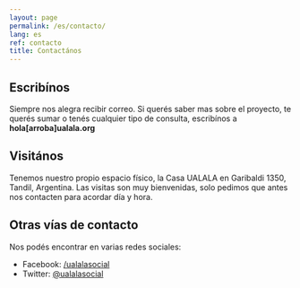 ```yaml
---
layout: page
permalink: /es/contacto/
lang: es
ref: contacto
title: Contactános
---
```


## Escribínos

Siempre nos alegra recibir correo. Si querés saber mas sobre el proyecto, te querés sumar o tenés cualquier tipo de consulta, escribínos a **hola[arroba]ualala.org**

## Visitános

Tenemos nuestro propio espacio físico, la Casa UALALA en Garibaldi 1350, Tandil, Argentina. Las visitas son muy bienvenidas, solo pedimos que antes nos contacten para acordar día y hora.

## Otras vías de contacto

Nos podés encontrar en varias redes sociales:

* Facebook: [/ualalasocial](http://fb.me/ualalasocial)
* Twitter:  [@ualalasocial](http://twitter.com/ualalasocial)
